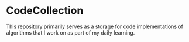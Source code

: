 # CodeCollection
This repository primarily serves as a storage for code implementations of algorithms that I work on as part of my daily learning. 
